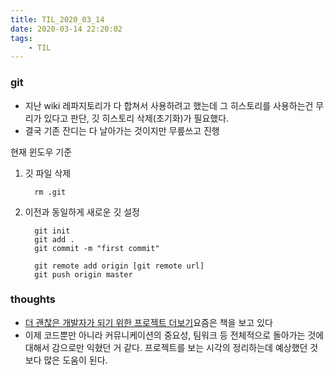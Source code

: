 ```yaml
---
title: TIL_2020_03_14
date: 2020-03-14 22:20:02
tags:
    - TIL
---
```



### git
- 지난 wiki 레파지토리가 다 합쳐서 사용하려고 했는데 그 히스토리를 사용하는건 무리가 있다고 판단, 깃 히스토리 삭제(초기화)가 필요했다.
- 결국 기존 잔디는 다 날아가는 것이지만 무릎쓰고 진행

현재 윈도우 기준
1. 깃 파일 삭제
    ```text
      rm .git
    ```
2. 이전과 동일하게 새로운 깃 설정
    ```text
      git init
      git add .
      git commit -m "first commit"
    
      git remote add origin [git remote url]
      git push origin master
    ```


### thoughts
- [더 괜찮은 개발자가 되기 위한 프로젝트 더보기](https://www.aladin.co.kr/shop/wproduct.aspx?ItemId=183883234)요즘은 책을 보고 있다
- 이제 코드뿐만 아니라 커뮤니케이션의 중요성, 팀워크 등 전체적으로 돌아가는 것에 대해서 감으로만 익혔던 거 같다. 프로젝트를 보는 시각의 정리하는데 예상했던 것보다 많은 도움이 된다.
